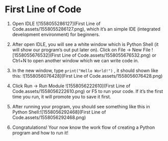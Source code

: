 # First Line of Code

1. Open IDLE ![1558055286127](First Line of Code.assets/1558055286127.png), which it’s an simple IDE (integrated development environment) for beginners.
2. After open IDLE, you will see a white window which is Python Shell (it will show our program’s out put later on). Click on File -> New File ![1558055676532](First Line of Code.assets/1558055676532.png) or Ctrl+N to open another window which we can write code in.
3. In the new window, type `print("Hello World!")` , it should shown like this: ![1558056076428](First Line of Code.assets/1558056076428.png)
4. Click Run -> Run Module ![1558056222610](First Line of Code.assets/1558056222610.png) or F5 to run your code. If it’s the first time you run, it will promote you to save it first.
5. After running your program, you should see something like this in Python Shell:![1558056292468](First Line of Code.assets/1558056292468.png)

6. Congratulations! Your now know the work flow of creating a Python program and how to run it!